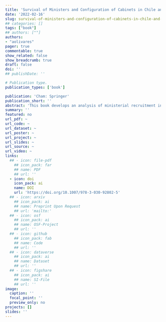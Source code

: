 ```yaml
---
title: 'Survival of Ministers and Configuration of Cabinets in Chile and Uruguay'
date: '2022-02-16'
slug: survival-of-ministers-and-configuration-of-cabinets-in-chile-and-uruguay
## categories: []
tags: ["book"]
## authors: [""]
authors:
- "aolivares"
pager: true
commentable: true
show_related: false
show_breadcrumb: true
draft: false
doi: ''
## publishDate: ''

# Publication type.
publication_types: ['book']

publication: 'Cham: Springer'
publication_short: ''
abstract: 'This book develops an analysis of ministerial recruitment in the process of government formation, the process of dismissal, and survival of cabinet ministers in Chile and Uruguay. The two cases are countries that, generally, score the highest democracy indexes in Latin America, but also, they are considered as the most stable presidential systems in the Southern Cone of the region, allowing readers to compare within and between cases. The cases analyzed in this book are small countries with a similar history of democratic breakdowns which, in temporal terms, enable comparison. Additionally, given the reasons that triggered those processes, both cases are normally studied together. For pre-coup democracy, the cases include the governments of Chile between 1933 and 1973 and Uruguay between 1943 and 1973. This research does not analyze the military coup regime in either country. Thus, the period is resumed in the democratic transitions for both cases, i.e., 1985 for Uruguay and1990 for Chile. Although literature on ministerial cabinets survival usually focus on parliamentary regimes from the Global North, this rather new phenomenon in presidential democracies has quickly gained academic notoriety. Research on cabinets and ministers in Latin American presidential systems tends to focus on the periods beginning with the return to democracy after the 1980s. This situation means that there is scant knowledge of the period prior to the coups. By presenting an in-depth study of two presidential systems from the Global South, Survival of Ministers and Configuration of Cabinets in Chile and Uruguay, will be a useful resource for political and social scientists willing to study cabinet formation and ministerial turnover in Latin America, whether is on case-study research or in a comparative perspective.'
summary: ''
featured: no
url_pdf: ~
url_code: ~
url_dataset: ~
url_poster: ~
url_project: ~
url_slides: ~
url_source: ~
url_video: ~
links:
  ## - icon: file-pdf
    ## icon_pack: far
    ## name: PDF
    ## url: ''
  - icon: doi
    icon_pack: ai
    name: DOI
    url: 'https://doi.org/10.1007/978-3-030-92802-5'
  ## - icon: arxiv
    ## icon_pack: ai
    ## name: Preprint Upon Request
    ## url: 'mailto:'
  ## - icon: osf
    ## icon_pack: ai
    ## name: OSF-Project
    ## url: ''
  ## - icon: github
    ## icon_pack: fab
    ## name: Code
    ## url: ''
  ## - icon: dataverse
    ## icon_pack: ai
    ## name: Dataset
    ## url: ''
  ## - icon: figshare
    ## icon_pack: ai
    ## name: SI-File
    ## url: ''
image:
  caption: ''
  focal_point: ''
  preview_only: no
projects: []
slides: ''
---
```

